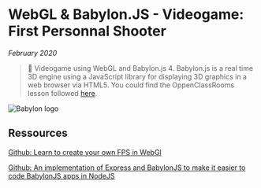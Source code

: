 # WebGL & Babylon.JS - Videogame: First Personnal Shooter

*February 2020*

> 🔨 Videogame using WebGL and Babylon.js 4. Babylon.js is a real time 3D engine using a JavaScript library for displaying 3D graphics in a web browser via HTML5. You could find the OppenClassRooms lesson followed [here](https://openclassrooms.com/fr/courses/3979376-creez-votre-propre-fps-en-webgl).

![Babylon logo](_readme-img/intro-logo.png)



## Ressources

[Github: Learn to create your own FPS in WebGl](https://github.com/oc-courses/initiation-babylon)

[Github: An implementation of Express and BabylonJS to make it easier to code BabylonJS apps in NodeJS](https://github.com/yazheirx/babylon_express_server)

